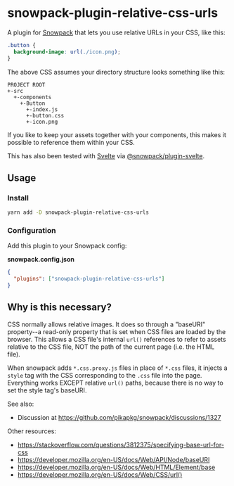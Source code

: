 # snowpack-plugin-relative-css-urls

A plugin for [Snowpack](https://www.snowpack.dev) that lets you use relative URLs in your CSS, like this:

```css
.button {
  background-image: url(./icon.png);
}
```

The above CSS assumes your directory structure looks something like this:

```
PROJECT ROOT
+-src
  +-components
    +-Button
      +-index.js
      +-button.css
      +-icon.png
```

If you like to keep your assets together with your components, this makes it possible to reference them within your CSS.

This has also been tested with [Svelte](https://svelte.dev) via [@snowpack/plugin-svelte](https://www.snowpack.dev/#svelte).

## Usage

### Install

```bash
yarn add -D snowpack-plugin-relative-css-urls
```

### Configuration

Add this plugin to your Snowpack config:

**snowpack.config.json**

```json
{
  "plugins": ["snowpack-plugin-relative-css-urls"]
}
```

## Why is this necessary?

CSS normally allows relative images. It does so through a "baseURI" property--a read-only property that is set when CSS files are loaded by the browser. This allows a CSS file's internal `url()` references to refer to assets relative to the CSS file, NOT the path of the current page (i.e. the HTML file).

When snowpack adds `*.css.proxy.js` files in place of `*.css` files, it injects a `style` tag with the CSS corresponding to the `.css` file into the page. Everything works EXCEPT relative `url()` paths, because there is no way to set the style tag's baseURI.

See also:

- Discussion at https://github.com/pikapkg/snowpack/discussions/1327

Other resources:

- https://stackoverflow.com/questions/3812375/specifying-base-url-for-css
- https://developer.mozilla.org/en-US/docs/Web/API/Node/baseURI
- https://developer.mozilla.org/en-US/docs/Web/HTML/Element/base
- https://developer.mozilla.org/en-US/docs/Web/CSS/url()
